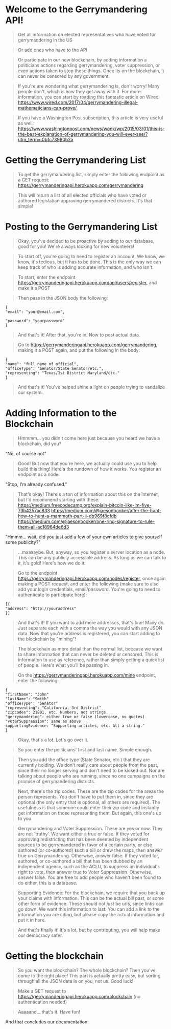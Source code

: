 # Welcome to the Gerrymandering API!

> Get all information on elected representatives who have voted for gerrymandering in the US

>Or add ones who have to the API

>Or participate in our new blockchain, by adding information a politicians actions regarding gerrymandering, voter suppression, or even actions taken to stop these things. Once its on the blockchain, it can never be censored by any government.

>If you're are wondering what gerrymandering is, don't worry! Many people don't, which is how they get away with it.
>For more information, you can start by reading this fantastic article on Wired: https://www.wired.com/2017/04/gerrymandering-illegal-mathematicians-can-prove/

>If you have a Washington Post subscription, this article is very useful as well:
https://www.washingtonpost.com/news/wonk/wp/2015/03/01/this-is-the-best-explanation-of-gerrymandering-you-will-ever-see/?utm_term=.0b1c73980b2a
# Getting the Gerrymandering List
>To get the gerrymandering list, simply enter the following endpoint as a GET request:
>https://gerrymanderingapi.herokuapp.com/gerrymandering

>This will return a list of all elected officials who have voted or authored legislation approving gerrymandered districts.
>It's that simple!

# Posting to the Gerrymandering List
>Okay, you've decided to be proactive by adding to our database, good for you! We're always looking for new volunteers!

>To start off, you're going to need to register an account. We know, we know, it's tedious, but it has to be done. This is the only way we can keep track of who is adding accurate information, and who isn't.

>To start, enter the endpoint https://gerrymanderingapi.herokuapp.com/api/users/register, and make it a POST

>Then pass in the JSON body the following:

>
    {
    "email": "your@email.com",

    "password": "yourpassword"
    }

>And that's it! After that, you're in! Now to post actual data.

>Go to https://gerrymanderingapi.herokuapp.com/gerrymandering, making it a POST again, and put the following in the body:

>
    {
    "name": "full name of official",
    "officeType": "Senator/State Senator/etc.",
    "representing": "Texas/1st District Maryland/etc."
    }

>And that's it! You've helped shine a light on people trying to vandalize our system.

# Adding Information to the Blockchain

>Hmmmm... you didn't come here just because you heard we have a blockchain, did you?

"No, of course not"

>Good! But now that you're here, we actually could use you to help build this thing! Here's the rundown of how it works.
>You register an endpoint as a node.

"Stop, I'm already confused."

>That's okay! There's a ton of information about this on the internet, but I'd recommend starting with these:
https://medium.freecodecamp.org/explain-bitcoin-like-im-five-73b4257ac833
https://medium.com/@jaesonbooker/after-the-hunt-how-to-hunt-a-mammoth-part-ii-db969f8cfdb
https://medium.com/@jaesonbooker/one-ring-signature-to-rule-them-all-ac18964de6d3

"Hmmm... wait, did you just add a few of your own articles to give yourself some publicity?"

>...maaaaybe.
>But, anyway, so you register a server location as a node. This can be any publicly accessible address. As long as we can talk to it, it's gold! Here's how we do it:

>Go to the endpoint https://gerrymanderingapi.herokuapp.com/nodes/register, once again making a POST request, and enter the following (make sure to also add your login credentials, email/password. You're going to need to authenticate to participate here):

>
    [{
	"address": "http://youraddress"
    }]

>And that's it! If you want to add more addresses, that's fine! Many do. Just separate each with a comma the way you would with any JSON data. Now that you're address is registered, you can start adding to the blockchain by "mining"!

>The blockchain as more detail than the normal list, because we want to share information that can never be deleted or censored. This is information to use as reference, rather than simply getting a quick list of people. Here's what you'll be passing in.

>On the https://gerrymanderingapi.herokuapp.com/mine endpoint, enter the following:

>
    {
    "firstName": "John"
    "lastName": "Smith"
    "officeType": "Senator"
    "representing": "California, 3rd District"
    "zipcodes": 21801, etc. Numbers, not strings.
    "gerrymandering": either true or false (lowercase, no quotes)
    "voterSuppression": same as above
    supportingEvidence: "Supporting articles, etc. All a string."
    }

>Okay, that's a lot. Let's go over it.

>So you enter the politicians' first and last name. Simple enough.

>Then you add the office type (State Senator, etc.) that they are currently holding. We don't really care about people from the past, since their no longer serving and don't need to be kicked out. Nor are talking about people who are running, since no one campaigns on the promise of gerrymandering districts.

>Next, there's the zip codes. These are the zip codes for the areas the person represents. You don't have to put them in, since they are optional (the only entry that is optional, all others are required). The usefulness is that someone could enter their zip code and instantly get information on those representing them. But again, this one's up to you.

>Gerrymandering and Voter Suppression. These are yes or now. They are not 'truthy'. We want either a true or false. If they voted for approving redistricting that has been deemed by independent sources to be gerrymandered in favor of a certain party, or else authored (or co-authored) such a bill or drew the maps, then answer true on Gerrymandering. Otherwise, answer false. If they voted for, authored, or co-authored a bill that has been dubbed by an independent agency, such as the ACLU, to suppress an individual's right to vote, then answer true to Voter Suppression. Otherwise, answer false. You are free to add people who haven't been found to do either, this is a database.

>Supporting Evidence: For the blockchain, we require that you back up your claims with information. This can be the actual bill past, or some other form of evidence. These should not *just* be urls, since links can go down. We want this information to last. You can add a link to the information you are citing, but please copy the actual information and put it in here.

>And that's finally it! It's a lot, but by contributing, you will help make our democracy safer.

# Getting the blockchain

>So you want the blockchain? The whole blockchain? Then you've come to the right place! This part is actually pretty easy, but sorting through all the JSON data is on you, not us. Good luck!

>Make a GET request to https://gerrymanderingapi.herokuapp.com/blockchain (no authentication needed)

>Aaaaand... that's it. Have fun!



>
And that concludes our documentation.
